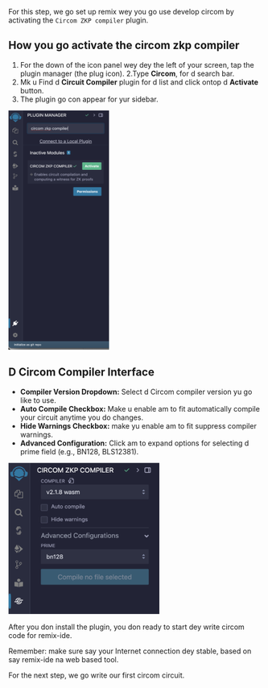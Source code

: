 For this step, we go set up remix wey you go use develop circom by activating the `Circom ZKP compiler` plugin.

## How you go activate the circom zkp compiler

1. For the down of the icon panel wey dey the left of your screen, tap the plugin manager (the plug icon).
   2.Type **Circom**, for d search bar.
2. Mk u Find d **Circuit Compiler** plugin for d list and click ontop d **Activate** button.
3. The plugin go con appear for yur sidebar.

<img src="https://raw.githubusercontent.com/ethereum/remix-workshops/master/CircomIntro/step-2/images/install_plugin.png" alt="install-plugin" width=200 height=475>

## D Circom Compiler Interface

- **Compiler Version Dropdown:** Select d Circom compiler version yu go like to use.
- **Auto Compile Checkbox:** Make u enable am to fit automatically compile your circuit anytime you do changes.
- **Hide Warnings Checkbox:** make yu enable am to fit suppress compiler warnings.
- **Advanced Configuration:** Click am to expand options for selecting d prime field (e.g., BN128, BLS12381).

<img src="https://raw.githubusercontent.com/ethereum/remix-workshops/master/CircomIntro/step-2/images/compiler_interface.png" alt="compiler-interface" width=300 height=300>

After you don install the plugin, you don ready to start dey write circom code for remix-ide.

Remember: make sure say your Internet connection dey stable, based on say remix-ide na web based tool.

For the next step, we go write our first circom circuit.

